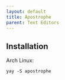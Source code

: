 ```yaml
---
layout: default
title: Apostrophe
parent: Text Editors
---
```


## Installation
Arch Linux:
```
yay -S apostrophe
```


